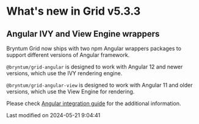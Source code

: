 # What's new in Grid v5.3.3

## Angular IVY and View Engine wrappers

Bryntum Grid now ships with two npm Angular wrappers packages to support different versions of Angular framework.

`@bryntum/grid-angular` is designed to work with Angular 12 and newer versions, which use the IVY rendering engine.

`@bryntum/grid-angular-view` is designed to work with Angular 11 and older versions, which use the View Engine
for rendering.

Please check [Angular integration guide](#Grid/guides/integration/angular/guide.md#ivy-and-view-engine-wrappers) for
the additional information.


<p class="last-modified">Last modified on 2024-05-21 9:04:41</p>
